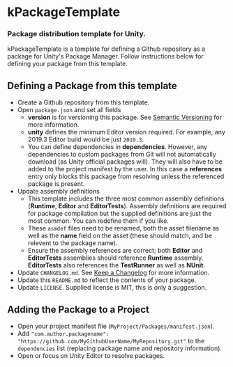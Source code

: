# kPackageTemplate
### Package distribution template for Unity.

kPackageTemplate is a template for defining a Github repository as a package for Unity's Package Manager. Follow instructions below for defining your package from this template.

## Defining a Package from this template
- Create a Github repository from this template.
- Open `package.json` and set all fields
   - **version** is for versioning this package. See  [Semantic Versioning](http://semver.org/spec/v2.0.0.html) for more information.
   - **unity** defines the minimum Editor version required. For example, any 2019.3 Editor build would be just `2019.3`.
   - You can define dependencies in **dependencies**. However, any dependencies to custom packages from Git will not automatically download (as Unity official packages will). They will also have to be added to the project manifest by the user. In this case a **references** entry only blocks this package from resolving unless the referenced package is present.
- Update assembly definitions
   - This template includes the three most common assembly definitions (**Runtime**, **Editor** and **EditorTests**). Assembly definitions are required for package compilation but the supplied definitions are just the most common. You can redefine them if you like.
   - These `asmdef` files need to be renamed, both the asset filename as well as the **name** field on the asset (these should match, and be relevent to the package name).
   - Ensure the assembly references are correct; both **Editor** and **EditorTests** assemblies should reference **Runtime** assembly. **EditorTests** also references the **TestRunner** as well as **NUnit**.
- Update `CHANGELOG.md`. See [Keep a Changelog](http://keepachangelog.com/en/1.0.0/) for more information.
- Update this `README.md` to reflect the contents of your package.
- Update `LICENSE`. Supplied license is MIT, this is only a suggestion.

## Adding the Package to a Project
- Open your project manifest file (`MyProject/Packages/manifest.json`).
- Add `"com.author.packagename": "https://github.com/MyGithubUserName/MyRepository.git"` to the `dependencies` list (replacing package name and repository information).
- Open or focus on Unity Editor to resolve packages.